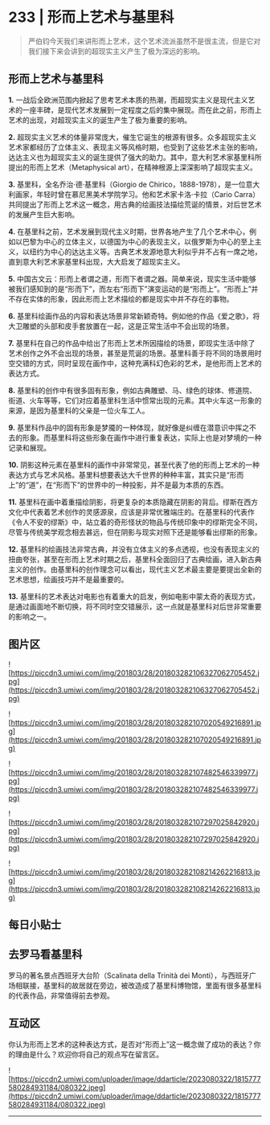 # 233 | 形而上艺术与基里科

> 严伯钧今天我们来讲形而上艺术，这个艺术流派虽然不是很主流，但是它对我们接下来会讲到的超现实主义产生了极为深远的影响。

## 形而上艺术与基里科

 **1.** 一战后全欧洲范围内掀起了思考艺术本质的热潮，而超现实主义是现代主义艺术的一座丰碑，是现代艺术发展到一定程度之后的集中展现。而在此之前，形而上艺术的出现，对超现实主义的诞生产生了极为重要的影响。

 **2.** 超现实主义艺术的体量非常庞大，催生它诞生的根源有很多。众多超现实主义艺术家都经历了立体主义、表现主义等风格时期，也受到了这些艺术主张的影响，达达主义也为超现实主义的诞生提供了强大的助力。其中，意大利艺术家基里科所提出的形而上艺术（Metaphysical art），在精神根源上深深影响了超现实主义。

 **3.** 基里科，全名乔治·德·基里科（Giorgio de Chirico，1888-1978），是一位意大利画家，年轻时曾在慕尼黑美术学院学习。他和艺术家卡洛·卡拉（Cario Carra）共同提出了形而上艺术这一概念，用古典的绘画技法描绘荒诞的情景，对后世艺术的发展产生巨大影响。

 **4.** 在基里科之前，艺术发展到现代主义时期，世界各地产生了几个艺术中心，例如以巴黎为中心的立体主义，以德国为中心的表现主义，以俄罗斯为中心的至上主义，以纽约为中心的达达主义等。古典艺术发源地意大利似乎并不占有一席之地，直到意大利艺术家基里科出现，大大启发了超现实主义。

 **5.** 中国古文云：形而上者谓之道，形而下者谓之器。简单来说，现实生活中能够被我们感知到的是“形而下”，而左右“形而下”演变运动的是“形而上”。“形而上”并不存在实体的形象，因此形而上艺术描绘的都是现实中并不存在的事物。

 **6.** 基里科绘画作品的内容和表达场景非常新颖奇特。例如他的作品《爱之歌》，将大卫雕塑的头部和皮手套放置在一起，这是正常生活中不会出现的场景。

 **7.** 基里科在自己的作品中给出了形而上艺术所因描绘的场景，即现实生活中除了艺术创作之外不会出现的场景，甚至是荒诞的场景。基里科善于将不同的场景用时空交错的方式，同时呈现在画作中，这种充满科幻色彩的艺术，是他形而上艺术的表达方式。

 **8.** 基里科的创作中有很多固有形象，例如古典雕塑、马、绿色的球体、修道院、街道、火车等等，它们对应着基里科生活中惯常出现的元素。其中火车这一形象的来源，是因为基里科的父亲是一位火车工人。

 **9.** 基里科作品中的固有形象是梦魇的一种体现，就好像是纠缠在潜意识中挥之不去的形象。而基里科将这些形象在画作中进行重复表达，实际上也是对梦境的一种记录和展现。

 **10.** 阴影这种元素在基里科的画作中非常常见，甚至代表了他的形而上艺术的一种表达方式与艺术风格。基里科想要表达大千世界的种种丰富，其实只是“形而上”的“道”，在“形而下”的世界中的一种投影，并不是最为本质的东西。

 **11.** 基里科在画中着重描绘阴影，将更复杂的本质隐藏在阴影的背后。缪斯在西方文化中代表着艺术创作的灵感源泉，应该是非常优雅端庄的。在基里科的代表作《令人不安的缪斯》中，站立着的奇形怪状的物品与传统印象中的缪斯完全不同，尽管与传统美学观念相去甚远，但在阴影与现实对照下还是能够看出缪斯的形象。

 **12.** 基里科的绘画技法非常古典，并没有立体主义的多点透视，也没有表现主义的扭曲夸张，甚至在形而上艺术时期之后，基里科全面回归了古典绘画，进入新古典主义的创作。由基里科的创作理念可以看出，现代主义艺术最主要是要提出全新的艺术思想，绘画技巧并不是最重要的。

 **13.** 基里科的艺术表达对电影也有着重大的启发，例如电影中蒙太奇的表现方式，是通过画面地不断切换，将不同时空交错展示，这一点就是基里科对后世非常重要的影响之一。

## 图片区

![https://piccdn3.umiwi.com/img/201803/28/201803282106327062705452.jpg](https://piccdn3.umiwi.com/img/201803/28/201803282106327062705452.jpg)

![https://piccdn3.umiwi.com/img/201803/28/201803282107020549216891.jpg](https://piccdn3.umiwi.com/img/201803/28/201803282107020549216891.jpg)

![https://piccdn3.umiwi.com/img/201803/28/201803282107482546339977.jpg](https://piccdn3.umiwi.com/img/201803/28/201803282107482546339977.jpg)

![https://piccdn3.umiwi.com/img/201803/28/201803282107297025842920.jpg](https://piccdn3.umiwi.com/img/201803/28/201803282107297025842920.jpg)

![https://piccdn3.umiwi.com/img/201803/28/201803282108214262216813.jpg](https://piccdn3.umiwi.com/img/201803/28/201803282108214262216813.jpg)

## 每日小贴士

## 去罗马看基里科

罗马的著名景点西班牙大台阶（Scalinata della Trinità dei Monti），与西班牙广场相联接，基里科的故居就在旁边，被改造成了基里科博物馆，里面有很多基里科的代表作品，非常值得前去参观。

## 互动区

你认为形而上艺术的这种表达方式，是否对“形而上”这一概念做了成功的表达？你的理由是什么？欢迎你将自己的观点写在留言区。

![https://piccdn2.umiwi.com/uploader/image/ddarticle/2023080322/1815777580284931184/080322.jpeg](https://piccdn2.umiwi.com/uploader/image/ddarticle/2023080322/1815777580284931184/080322.jpeg)

---
